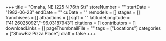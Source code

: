+++
title = "Omaha, NE (225 N 76th St)"
storeNumber = ""
startDate = "1982-06-23"
endDate = ""
cuDate = ""
remodels = []
stages = []
franchisees = []
attractions = []
sqft = ""
latitudeLongitude = ["41.26025092","-96.03187943"]
citations = []
contributors = []
downloadLinks = []
pageThumbnailFile = ""
tags = ["Locations"]
categories = ["ShowBiz Pizza Place"]
draft = false
+++
